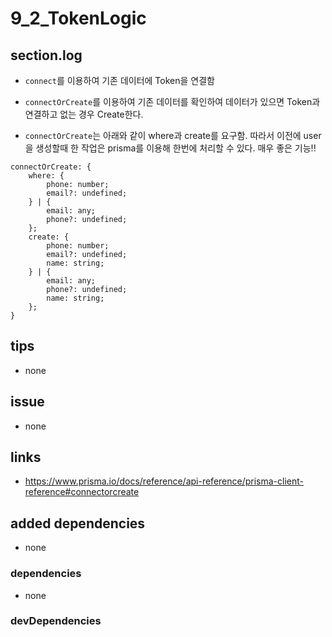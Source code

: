 # 9_2_TokenLogic

## section.log

- `connect`를 이용하여 기존 데이터에 Token을 연결함
- `connectOrCreate`를 이용하여 기존 데이터를 확인하여 데이터가 있으면 Token과 연결하고 없는 경우 Create한다.

- `connectOrCreate`는 아래와 같이 where과 create를 요구함. 따라서 이전에 user을 생성할때 한 작업은 prisma를 이용해 한번에 처리할 수 있다. 매우 좋은 기능!!

```tsx
connectOrCreate: {
    where: {
        phone: number;
        email?: undefined;
    } | {
        email: any;
        phone?: undefined;
    };
    create: {
        phone: number;
        email?: undefined;
        name: string;
    } | {
        email: any;
        phone?: undefined;
        name: string;
    };
}
```

## tips

- none

## issue

- none

## links

- https://www.prisma.io/docs/reference/api-reference/prisma-client-reference#connectorcreate

## added dependencies

- none

### dependencies

- none

### devDependencies
